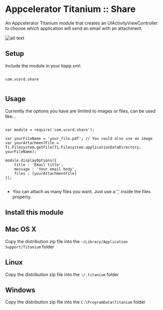 Appcelerator Titanium :: Share
===========================================

An Appcelerator Titanium module that creates an UIActivityViewController to choose which
application will send an email with an attachment.

![alt text](https://dl.dropboxusercontent.com/u/1533627/image.png "screenshot")

<h2>Setup</h2>

Include the module in your tiapp.xml:

<pre><code>
com.vcord.share

</code></pre>

<h2>Usage</h2>

Currently the options you have are limited to images or files, can be used like...

<pre><code>
var module = require('com.vcord.share');

var yourFileName = 'your_file.pdf'; // You could also use an image 
var yourAttachmentFile = Ti.Filesystem.getFile(Ti.Filesystem.applicationDataDirectory, yourFileName);

module.displayOptions({
    title : 'Email title',
    message : 'Your email body',
    files : [yourAttachmentFile]
}];

</code></pre>

* You can attach as many files you want. Just use a ',' inside the files property. 

<h2>Install this module</h2>

Mac OS X
--------
Copy the distribution zip file into the `~/Library/Application Support/Titanium` folder

Linux
-----
Copy the distribution zip file into the `~/.titanium` folder

Windows
-------
Copy the distribution zip file into the `C:\ProgramData\Titanium` folder
